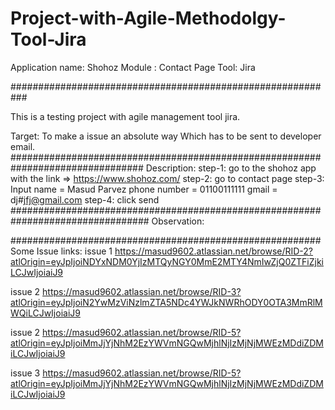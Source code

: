 # Project-with-Agile-Methodolgy-Tool-Jira

Application name: Shohoz 
Module : Contact Page
Tool: Jira

###########################################################

This is a testing project with agile management tool jira.

Target: To make a issue an absolute way Which has to be sent to developer email.
################################################################################
Description:
step-1: go to the shohoz app with the link => https://www.shohoz.com/
step-2: go to contact page
step-3: Input name = Masud Parvez
                     phone number = 01100111111
                     gmail = dj#jfj@gmail.com
step-4: click send
#################################################################################
Observation:

########################################################
Some Issue links:
issue 1
https://masud9602.atlassian.net/browse/RID-2?atlOrigin=eyJpIjoiNDYxNDM0YjIzMTQyNGY0MmE2MTY4NmIwZjQ0ZTFiZjkiLCJwIjoiaiJ9

issue 2
https://masud9602.atlassian.net/browse/RID-3?atlOrigin=eyJpIjoiN2YwMzViNzlmZTA5NDc4YWJkNWRhODY0OTA3MmRlMWQiLCJwIjoiaiJ9

issue 2
https://masud9602.atlassian.net/browse/RID-5?atlOrigin=eyJpIjoiMmJjYjNhM2EzYWVmNGQwMjhlNjIzMjNjMWEzMDdiZDMiLCJwIjoiaiJ9

issue 3
https://masud9602.atlassian.net/browse/RID-5?atlOrigin=eyJpIjoiMmJjYjNhM2EzYWVmNGQwMjhlNjIzMjNjMWEzMDdiZDMiLCJwIjoiaiJ9


